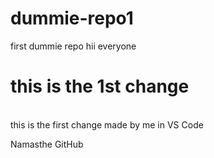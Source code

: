 # dummie-repo1
first dummie repo
hii everyone
# this is the 1st change 
<br>
this is the first change made by me in VS Code
</br>

<p1>Namasthe GitHub</p1>